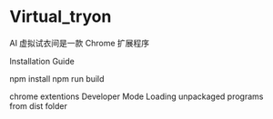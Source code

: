 # Virtual_tryon
AI 虚拟试衣间是一款 Chrome 扩展程序

Installation Guide

npm install
npm run build

chrome extentions  Developer Mode 
Loading unpackaged programs  
from dist folder
